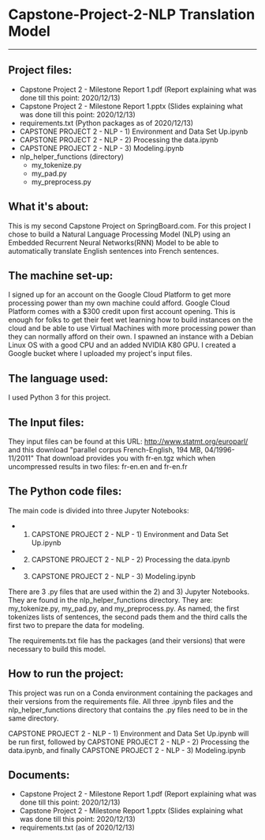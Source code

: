 # Capstone-Project-2-NLP Translation Model
------------------------------------------

Project files:
-------------
* Capstone Project 2 - Milestone Report 1.pdf (Report explaining what was done till this point: 2020/12/13)
* Capstone Project 2 - Milestone Report 1.pptx (Slides explaining what was done till this point: 2020/12/13)
* requirements.txt (Python packages as of 2020/12/13)
* CAPSTONE PROJECT 2 - NLP - 1) Environment and Data Set Up.ipynb
* CAPSTONE PROJECT 2 - NLP - 2) Processing the data.ipynb
* CAPSTONE PROJECT 2 - NLP - 3) Modeling.ipynb
* nlp_helper_functions (directory)
  * my_tokenize.py
  * my_pad.py
  * my_preprocess.py

What it's about:
---------------
This is my second Capstone Project on SpringBoard.com. For this project I chose to build a Natural Language Processing Model (NLP) using an Embedded Recurrent Neural Networks(RNN) Model to be able to automatically translate English sentences into French sentences.


The machine set-up:
------------------
I signed up for an account on the Google Cloud Platform to get more processing power than my own machine could afford. Google Cloud Platform comes with a $300 credit upon first account opening. This is enough for folks to get their feet wet learning how to build instances on the cloud and be able to use Virtual Machines with more processing power than they can normally afford on their own. I spawned an instance with a Debian Linux OS with a good CPU and an added NVIDIA K80 GPU. I created a Google bucket where I uploaded my project's input files.


The language used:
-----------------
I used Python 3 for this project.


The Input files:
---------------
They input files can be found at this URL: http://www.statmt.org/europarl/ and this download "parallel corpus French-English, 194 MB, 04/1996-11/2011"
That download provides you with fr-en.tgz which when uncompressed results in two files: fr-en.en and fr-en.fr


The Python code files:
---------------------
The main code is divided into three Jupyter Notebooks: 
* 1) CAPSTONE PROJECT 2 - NLP - 1) Environment and Data Set Up.ipynb
* 2) CAPSTONE PROJECT 2 - NLP - 2) Processing the data.ipynb
* 3) CAPSTONE PROJECT 2 - NLP - 3) Modeling.ipynb
 
There are 3 .py files that are used within the 2) and 3) Jupyter Notebooks. They are found in the nlp_helper_functions directory. They are: my_tokenize.py, my_pad.py, and my_preprocess.py. As named, the first tokenizes lists of sentences, the second pads them and the third calls the first two to prepare the data for modeling.

The requirements.txt file has the packages (and their versions) that were necessary to build this model.


How to run the project:
----------------------
This project was run on a Conda environment containing the packages and their versions from the requirements file. All three .ipynb files and the nlp_helper_functions directory that contains the .py files need to be in the same directory.

CAPSTONE PROJECT 2 - NLP - 1) Environment and Data Set Up.ipynb will be run first, followed by CAPSTONE PROJECT 2 - NLP - 2) Processing the data.ipynb, and finally CAPSTONE PROJECT 2 - NLP - 3) Modeling.ipynb

Documents:
---------
* Capstone Project 2 - Milestone Report 1.pdf (Report explaining what was done till this point: 2020/12/13)
* Capstone Project 2 - Milestone Report 1.pptx (Slides explaining what was done till this point: 2020/12/13)
* requirements.txt (as of 2020/12/13)
